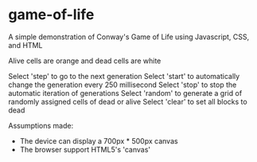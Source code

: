 # game-of-life

A simple demonstration of Conway's Game of Life using Javascript, CSS, and HTML

Alive cells are orange and dead cells are white

Select 'step' to go to the next generation
Select 'start' to automatically change the generation every 250 millisecond
Select 'stop' to stop the automatic iteration of generations
Select 'random' to generate a grid of randomly assigned cells of dead or alive
Select 'clear' to set all blocks to dead

Assumptions made:
- The device can display a 700px * 500px canvas
- The browser support HTML5's 'canvas'
